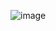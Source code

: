 ![image](https://user-images.githubusercontent.com/90142566/169219970-62a84379-f822-4a38-8b36-a381b2459e57.png)
